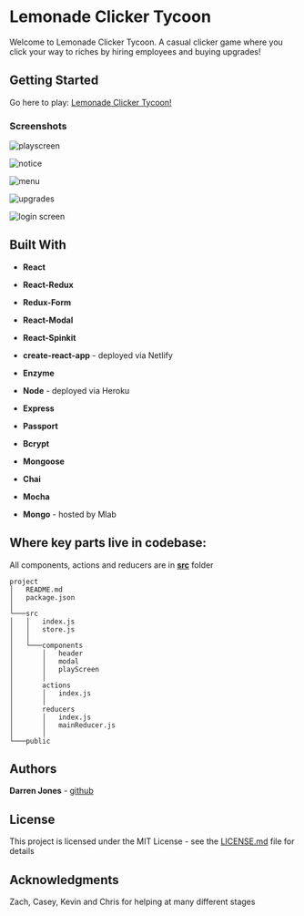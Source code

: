 # Lemonade Clicker Tycoon

Welcome to Lemonade Clicker Tycoon. A casual clicker game where you click your way to riches by hiring employees and buying upgrades!

## Getting Started

Go here to play: [Lemonade Clicker Tycoon!](https://lemonade-clicker-tycoon.netlify.com/)

### Screenshots

![playscreen](screenshots/0.png)

![notice](screenshots/modal1.png)

![menu](screenshots/menu1.png)

![upgrades](screenshots/upgradeMenu.png)

![login screen](screenshots/login.png)

## Built With

* **React**
* **React-Redux**
* **Redux-Form**
* **React-Modal**
* **React-Spinkit**

* **create-react-app** - deployed via Netlify

* **Enzyme** 

* **Node** - deployed via Heroku

* **Express**
* **Passport**
* **Bcrypt**
* **Mongoose**
* **Chai** 
* **Mocha** 

* **Mongo** - hosted by Mlab

## Where key parts live in codebase:

All components, actions and reducers are in [**src**](https://github.com/darrenrjones/Lemonade-Clicker-Tycoon/tree/master/src) folder

```
project
│   README.md
│   package.json         
│   
└───src
│   │   index.js
│   │   store.js
│   │   
│   └───components
│       │   header
│       │   modal
│       │   playScreen
│       │
│       actions
│       │   index.js
│       │
│       reducers
│       │   index.js
│       │   mainReducer.js
│       │
└───public          
```

## Authors

**Darren Jones** - [github](https://github.com/darrenrjones)

## License

This project is licensed under the MIT License - see the [LICENSE.md](LICENSE.md) file for details

## Acknowledgments

Zach, Casey, Kevin and Chris for helping at many different stages


